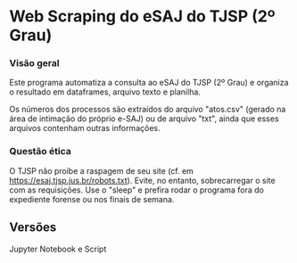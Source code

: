 # Web Scraping do eSAJ do TJSP (2º Grau)

### Visão geral
Este programa automatiza a consulta ao eSAJ do TJSP (2º Grau) e organiza o resultado em dataframes, arquivo texto e planilha.

Os números dos processos são extraídos do arquivo "atos.csv" (gerado na área de intimação do próprio e-SAJ) ou de arquivo "txt", ainda que esses arquivos contenham outras informações.

### Questão ética
O TJSP não proíbe a raspagem de seu site (cf. em <https://esaj.tjsp.jus.br/robots.txt>). Evite, no entanto, sobrecarregar o site com as requisições. Use o "sleep" e prefira rodar o programa fora do expediente forense ou nos finais de semana.

## Versões
Jupyter Notebook e Script
